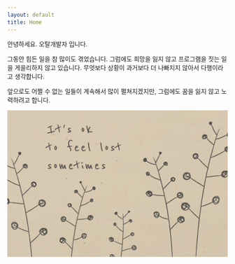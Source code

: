 ```yaml
---
layout: default
title: Home
---
```


안녕하세요. 오탈개발자 입니다.

그동안 힘든 일을 참 많이도 겪었습니다. 그럼에도 희망을 잃지 않고 프로그램을 짓는 일을 게을리하지 않고 있습니다. 무엇보다 상황이 과거보다 더 나빠지지 않아서 다행이라고 생각합니다.

앞으로도 어쩔 수 없는 일들이 계속해서 많이 펼쳐지겠지만, 그럼에도 꿈을 잃지 않고 노력하려고 합니다.

![Home](https://raw.githubusercontent.com/barexamloser/barexamloser.github.io/161e79dff11b5b8da082bee7e643ae09bd130709/assets/images/home.jpg "Home")
